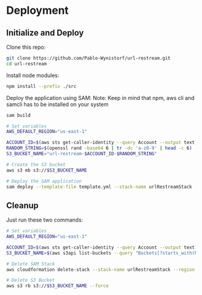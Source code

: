# Deployment

## Initialize and Deploy

Clone this repo:
```bash
git clone https://github.com/Pablo-Wynistorf/url-restream.git
cd url-restream
```

Install node modules:
```bash
npm install --prefix ./src
```

Deploy the application using SAM:
Note: Keep in mind that npm, aws cli and samcli has to be installed on your system
```bash
sam build

# Set variables
AWS_DEFAULT_REGION="us-east-1"

ACCOUNT_ID=$(aws sts get-caller-identity --query Account --output text)
RANDOM_STRING=$(openssl rand -base64 6 | tr -dc 'a-z0-9' | head -c 6)
S3_BUCKET_NAME="url-restream-$ACCOUNT_ID-$RANDOM_STRING"

# Create the S3 bucket
aws s3 mb s3://$S3_BUCKET_NAME

# Deploy the SAM application
sam deploy --template-file template.yml --stack-name urlRestreamStack --capabilities CAPABILITY_IAM --s3-bucket "$S3_BUCKET_NAME" --region $AWS_DEFAULT_REGION
```

## Cleanup

Just run these two commands:

```bash
# Set variables
AWS_DEFAULT_REGION="us-east-1"

ACCOUNT_ID=$(aws sts get-caller-identity --query Account --output text)
S3_BUCKET_NAME=$(aws s3api list-buckets --query "Buckets[?starts_with(Name, \`url-restream-${ACCOUNT_ID}-\`)].Name" --output text)

# Delete SAM Stack
aws cloudformation delete-stack --stack-name urlRestreamStack --region $AWS_DEFAULT_REGION

# Delete S3 Bucket
aws s3 rb s3://$S3_BUCKET_NAME --force
```
